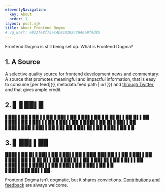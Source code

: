 ```yaml
---
eleventyNavigation:
  key: About
  order: 1
layout: post.njk
title: About Frontend Dogma
# vg_wort: e912fe8f75ac4b8c8302c7640a9f9d85
---
```

Frontend Dogma is still being set up. What is Frontend Dogma?

## 1. A Source

A selective quality source for frontend development news and commentary: A source that promotes meaningful and impactful information, that is easy to consume [per feed]({{ metadata.feed.path | url }}) and [through Twitter](https://twitter.com/frontenddogma), and that gives ample credit.

## 2. ▋ ▋▉▉▌▉

▋▉▉▌▌▉▉ ▋▉▉ ▌▌▉▉ ▋▉▉▌▌▉▉ ▋▉▉▌▌▉▉ ▋▉ ▉▌▉▌▌▉▉ ▉▌▌▉▉ ▋▉▉▌▌▉▉ ▋▉▉▌▌▌▉▉ ▋▉▉▌▌▉▉ ▋▉▉▉▌▌▉▉ ▉▌▋▉▉▌▌▉▉ ▋▉▉▌▌▉▉▉ ▋▉▉▌▌▉▉ ▋▉▌▉▉ ▋▉▉▌▉▌▌▉▉ ▋▉▉▌▌▉▉ ▋▉.

## 3. ▋ ▉▉▌▌▉▉

▉▉▉▌▌▉▉ ▉▌▋▉▉▌▌▉▉ ▋▉▉▌▌▉▉ ▋▉▉▉ ▉▉▋▉▉ ▌▌▉▉ ▋▉▉▌▌▉▉ ▋▉▉▌▌▉▉ ▋▉ ▉▌▉▌▌▉▉ ▋▉▉▌▉▌▌▉▉ ▋▉▉▌▉▌▌▉▉ ▋▉▌▌▌▉▉ ▋▉▉▌▌▉▉ ▋▉▉▉▌▌▌▉▉ ▋▉▉▌▌▉▉ ▋▉▉▌▌▉▉ ▋▉ ▋▉▉▌▌▉▉▋▉▉▌▌▉▉.

Frontend Dogma isn’t dogmatic, but it shares convictions. [Contributions and feedback](https://github.com/j9t/frontenddogma.com) are always welcome.